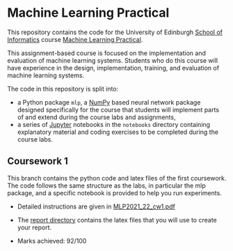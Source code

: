 # Machine Learning Practical

This repository contains the code for the University of Edinburgh [School of Informatics](http://www.inf.ed.ac.uk) course [Machine Learning Practical](http://www.inf.ed.ac.uk/teaching/courses/mlp/).

This assignment-based course is focused on the implementation and evaluation of machine learning systems. Students who do this course will have experience in the design, implementation, training, and evaluation of machine learning systems.

The code in this repository is split into:

  *  a Python package `mlp`, a [NumPy](http://www.numpy.org/) based neural network package designed specifically for the course that students will implement parts of and extend during the course labs and assignments,
  *  a series of [Jupyter](http://jupyter.org/) notebooks in the `notebooks` directory containing explanatory material and coding exercises to be completed during the course labs.

## Coursework 1
This branch contains the python code and latex files of the first coursework. The code follows the same structure as the labs, in particular the mlp package, and a specific notebook is provided to help you run experiments.
 * Detailed instructions are given in [MLP2021_22_cw1.pdf](https://github.com/VICO-UoE/mlpractical/blob/mlp2021-22/coursework1/MLP2021_22_cw1.pdf)
 * The [report directory](https://github.com/VICO-UoE/mlpractical/tree/mlp2021-22/coursework1/report) contains the latex files that you will use to create your report.

 * Marks achieved: 92/100
